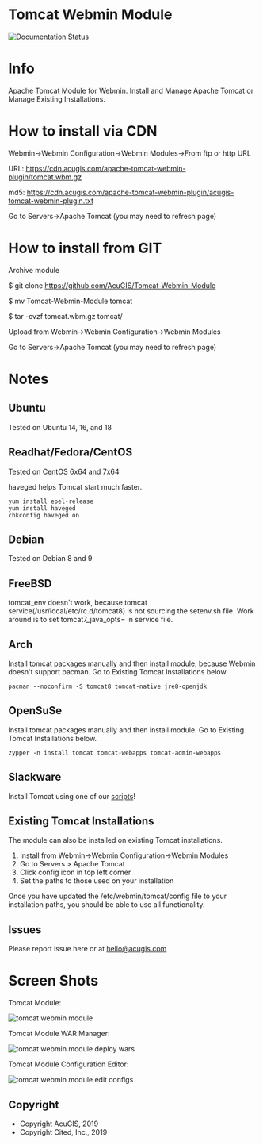 
# Tomcat Webmin Module

[![Documentation Status](https://readthedocs.org/projects/tomcat-webmin-module/badge/?version=latest)](https://tomcat-module.citedcorp.com/en/latest/?badge=latest)
# Info
Apache Tomcat Module for Webmin.  Install and Manage Apache Tomcat or Manage Existing Installations.

# How to install via CDN

Webmin->Webmin Configuration->Webmin Modules->From ftp or http URL

URL: https://cdn.acugis.com/apache-tomcat-webmin-plugin/tomcat.wbm.gz

md5: https://cdn.acugis.com/apache-tomcat-webmin-plugin/acugis-tomcat-webmin-plugin.txt

Go to Servers->Apache Tomcat (you may need to refresh page)

# How to install from GIT
Archive module

$ git clone https://github.com/AcuGIS/Tomcat-Webmin-Module

$ mv Tomcat-Webmin-Module tomcat

$ tar -cvzf tomcat.wbm.gz tomcat/


Upload from Webmin->Webmin Configuration->Webmin Modules

Go to Servers->Apache Tomcat (you may need to refresh page)

# Notes

## **Ubuntu**
Tested on Ubuntu 14, 16, and 18

## **Readhat/Fedora/CentOS**
Tested on CentOS 6x64 and 7x64

haveged helps Tomcat start much faster.

	yum install epel-release
	yum install haveged
	chkconfig haveged on
  
## **Debian**
Tested on Debian 8 and 9

## **FreeBSD**
tomcat_env doesn't work, because tomcat service(/usr/local/etc/rc.d/tomcat8) is not sourcing the setenv.sh file. Work around is to set tomcat7_java_opts= in service file.

## **Arch**
Install tomcat packages manually and then install module, because Webmin doesn't support pacman. Go to Existing Tomcat Installations below.

	pacman --noconfirm -S tomcat8 tomcat-native jre8-openjdk

## **OpenSuSe**
Install tomcat packages manually and then install module.  Go to Existing Tomcat Installations below.

	zypper -n install tomcat tomcat-webapps tomcat-admin-webapps

## **Slackware**
Install Tomcat using one of our [scripts](https://github.com/AcuGIS)!

## **Existing Tomcat Installations**

The module can also be installed on existing Tomcat installations.  

1.  Install from Webmin->Webmin Configuration->Webmin Modules
2.  Go to Servers > Apache Tomcat
3.  Click config icon in top left corner
4.  Set the paths to those used on your installation

Once you have updated the /etc/webmin/tomcat/config file to your installation paths, you should be able to use all functionality.

## **Issues**
Please report issue here or at hello@acugis.com

# Screen Shots

Tomcat Module:

![tomcat webmin module](https://cdn.acugis.com/apache-tomcat-webmin-plugin/tomcat-module-plugin.gif)

Tomcat Module WAR Manager:

![tomcat webmin module deploy wars](https://cdn.acugis.com/apache-tomcat-webmin-plugin/tomcat-module-war-deploy.gif)

Tomcat Module Configuration Editor:

![tomcat webmin module edit configs](https://cdn.acugis.com/apache-tomcat-webmin-plugin/tomcat-module-edit-configs.gif)


Copyright
---------

* Copyright AcuGIS, 2019
* Copyright Cited, Inc., 2019

